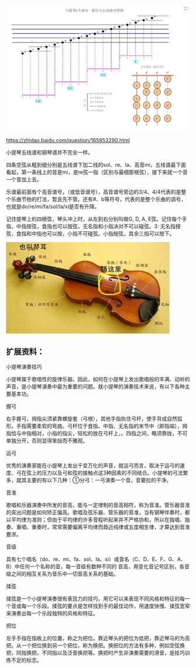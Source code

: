 

![img](小提琴五线谱.assets/f603918fa0ec08fa9d21718d54ee3d6d55fbdaf3.jpg)

https://zhidao.baidu.com/question/165953290.html





小提琴五线谱和钢琴谱并不完全一样。

四条空弦从粗到细分别是五线谱下加二线的sol、re、la、高音mi，五线谱最下面看起，第一条线上的音是mi，是re弦一指（区别与最细那根弦），接下来就一个音一个音加上去。

乐谱最前面有个高音谱号，（或低音谱号），高音谱号旁边的3/4、4/4代表的是整个乐曲节拍的打法，暂且先不管。还有#、b等符号，代表的是整个乐曲的调号，也就是do/re/mi/fa/sol/la/xi是否有升降。

记住提琴上的四根弦，琴头冲上时，从左到右分别叫做G, D, A, E弦。记住每个手指，中指按弦，食指也可以按弦，无名指和小指决对不可以碰弦。3: 无名指按弦，食指和中指也可以按，小指不可碰弦。小指按弦，其余三指可以按下。

[![img](小提琴五线谱.assets/5882b2b7d0a20cf48c866c957b094b36acaf9962.jpg)](https://gss0.baidu.com/-vo3dSag_xI4khGko9WTAnF6hhy/zhidao/pic/item/5882b2b7d0a20cf48c866c957b094b36acaf9962.jpg)

## 扩展资料：

小提琴演奏技巧

小提琴属于歌唱性的旋律乐器。因此，如何在小提琴上发出歌唱般的丰满、动听的声音，是小提琴演奏中最为重要的问题。就小提琴的演奏技术来说，有以下各种主要基本功。

握弓

右手握弓，拇指尖须紧靠螺旋套（弓根），其他手指执住弓杆，使手背成自然弧形。手指需要柔软的弯曲。弓杆位于食指、中指、无名指的末节中（即指端），拇指恰与中指相对，小指的指尖，轻松的放在弓杆上，。四指之间，略须靠拢，不可单独分开，否则显得笨拙而不雅观。

运弓

优秀的演奏家能在小提琴上发出千变万化的声音，就运弓而言，取决于运弓的速度、弓在弦上的压力以及弓和弦的接触点这3种因素的不同结合。小提琴的弓法繁多，就其主要的有以下几种：①分弓：一弓演奏一个音，音要拉的干净。

音准

歌唱和乐器演奏中所发的音高，能与一定律制的音高相符，称为音准。管乐器音准的突出问题是如何矫正偏高。歌唱及弦乐器、管乐器的音准，当有钢琴伴奏时，都以平均律为准则；但由于平均律的许多音程听起来并不严格协和，所以在独唱、独奏、重唱、重奏时，常常需要偏离平均律而趋近纯律或五度相生律，才算达到音准要求。

音级



具有七个唱名（do、re、mi、fa、sol、la、si）或音名（C、D、E、F、G、A、B）中任何一个名称的音，每一音级有数种不同的 音高，用变化音记号区别，各音级之间的相互关系为音乐中一切音高关系的基础。

揉弦

揉弦是一个小提琴演奏很有表现力的技巧，用它可以来表现不同风格和特征的每一个音或每一个乐段。揉弦的要点是怎样找到手的最佳动作，用速度快慢、揉弦宽窄来演奏出每一个乐段独特的风格和特征。

把位

左手手指在指板上的位置，称之为把位。靠近琴头的把位为低把，靠近琴马的为高把。从一个把位换到另一个把位，称为换把。换把位的方法有多种，例如空弦换把，同指换把，不同指以及泛音换把等。换把时产生非演奏需要的滑音，是技巧训练不足的标志。